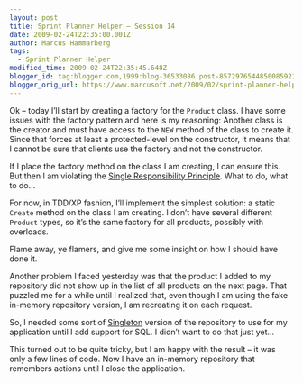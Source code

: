 ```yaml
---
layout: post
title: Sprint Planner Helper – Session 14
date: 2009-02-24T22:35:00.001Z
author: Marcus Hammarberg
tags:
  - Sprint Planner Helper
modified_time: 2009-02-24T22:35:45.648Z
blogger_id: tag:blogger.com,1999:blog-36533086.post-8572976544850085921
blogger_orig_url: https://www.marcusoft.net/2009/02/sprint-planner-helper-session-14.html
---
```


Ok – today I’ll start by creating a factory for the `Product` class. I have some issues with the factory pattern and here is my reasoning: Another class is the creator and must have access to the `NEW` method of the class to create it. Since that forces at least a protected-level on the constructor, it means that I cannot be sure that clients use the factory and not the constructor.

If I place the factory method on the class I am creating, I can ensure this. But then I am violating the [Single Responsibility Principle](http://en.wikipedia.org/wiki/Single_responsibility_principle). What to do, what to do…

For now, in TDD/XP fashion, I’ll implement the simplest solution: a static `Create` method on the class I am creating. I don’t have several different `Product` types, so it’s the same factory for all products, possibly with overloads.

Flame away, ye flamers, and give me some insight on how I should have done it.

Another problem I faced yesterday was that the product I added to my repository did not show up in the list of all products on the next page. That puzzled me for a while until I realized that, even though I am using the fake in-memory repository version, I am recreating it on each request.

So, I needed some sort of [Singleton](http://www.dofactory.com/Patterns/PatternSingleton.aspx) version of the repository to use for my application until I add support for SQL. I didn’t want to do that just yet…

This turned out to be quite tricky, but I am happy with the result – it was only a few lines of code. Now I have an in-memory repository that remembers actions until I close the application.

